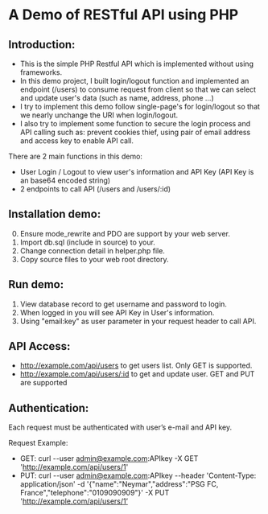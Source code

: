 # A Demo of RESTful API using PHP
## Introduction:
- This is the simple PHP Restful API which is implemented without using frameworks.
- In this demo project, I built login/logout function and implemented an endpoint (/users) to consume request from client so that we can select and update user's data (such as name, address, phone ...)
- I try to implement this demo follow single-page's for login/logout so that we nearly unchange the URI when login/logout.
- I also try to implement some function to secure the login process and API calling such as: prevent cookies thief, using pair of email address and access key to enable API call.

There are 2 main functions in this demo:
- User Login / Logout to view user's information and API Key
(API Key is an base64 encoded string)
- 2 endpoints to call API (/users and /users/:id)

## Installation demo:
0. Ensure mode_rewrite and PDO are support by your web server.
1. Import db.sql (include in source) to your.
2. Change connection detail in helper.php file.
3. Copy source files to your web root directory.

## Run demo:
1. View database record to get username and password to login.
2. When logged in you will see API Key in User's information.
3. Using "email:key" as user parameter in your request header to call API.

## API Access:
- http://example.com/api/users to get users list. Only GET is supported.
- http://example.com/api/users/:id to get and update user. GET and PUT are supported

## Authentication:
Each request must be authenticated with user’s e-mail and API key.

Request Example:
- GET: curl --user admin@example.com:APIkey -X GET 'http://example.com/api/users/1'
- PUT: curl --user admin@example.com:APIkey --header 'Content-Type: application/json' -d '{"name":"Neymar","address":"PSG FC, France","telephone":"0109090909"}' -X PUT 'http://example.com/api/users/1’
